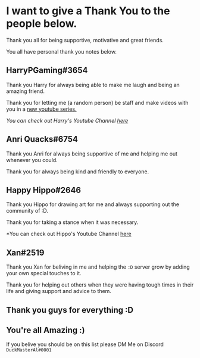 # I want to give a Thank You to the people below.
Thank you all for being supportive, motivative and great friends.

You all have personal thank you notes below.
## HarryPGaming#3654
Thank you Harry for always being able to make me laugh and being an amazing friend. 

Thank you for letting me (a random person) be staff and make videos with you in a [new youtube series.](https://www.youtube.com/playlist?list=PLGuw9W9K1JEn_h9jSYf076FaqKPV13xPc)

*You can check out Harry's Youtube Channel [here](https://www.youtube.com/channel/UCr35D4WaXok9l5r5sLfLHmw)*
## Anri Quacks#6754
Thank you Anri for always being supportive of me and helping me out whenever you could.

Thank you for always being kind and friendly to everyone.
## Happy Hippo#2646
Thank you Hippo for drawing art for me and always supporting out the community of :D.

Thank you for taking a stance when it was necessary.

*You can check out Hippo's Youtube Channel [here](https://www.youtube.com/channel/UCr3o6nnhKR9wpozLm0Opcfw)
## Xan#2519
Thank you Xan for beliving in me and helping the `:D` server grow by adding your own special touches to it.

Thank you for helping out others when they were having tough times in their life and giving support and advice to them.


## Thank you guys for everything :D
## You're all Amazing :)
If you belive you should be on this list please DM Me on Discord `DuckMasterAl#0001`
